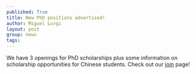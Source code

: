 ```yaml
---
published: True
title: New PhD positions advertised!
author: Miguel Lurgi
layout: post
group: news
tags: 
---
```


We have 3 openings for PhD scholarships plus some information on scholarship opportunities for Chinese students. Check out our [join](https://computational-ecology-lab.github.io/join/) page!